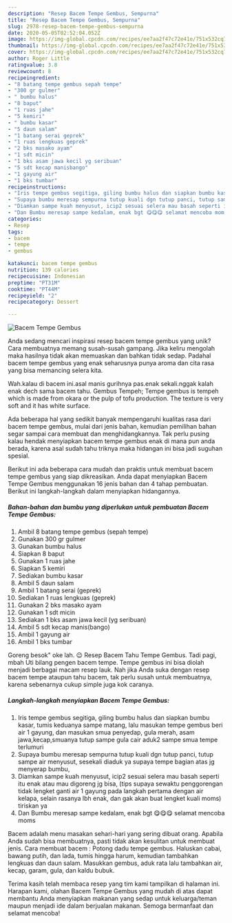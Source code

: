 ```yaml
---
description: "Resep Bacem Tempe Gembus, Sempurna"
title: "Resep Bacem Tempe Gembus, Sempurna"
slug: 2978-resep-bacem-tempe-gembus-sempurna
date: 2020-05-05T02:52:04.052Z
image: https://img-global.cpcdn.com/recipes/ee7aa2f47c72e41e/751x532cq70/bacem-tempe-gembus-foto-resep-utama.jpg
thumbnail: https://img-global.cpcdn.com/recipes/ee7aa2f47c72e41e/751x532cq70/bacem-tempe-gembus-foto-resep-utama.jpg
cover: https://img-global.cpcdn.com/recipes/ee7aa2f47c72e41e/751x532cq70/bacem-tempe-gembus-foto-resep-utama.jpg
author: Roger Little
ratingvalue: 3.8
reviewcount: 8
recipeingredient:
- "8 batang tempe gembus sepah tempe"
- "300 gr gulmer"
- " bumbu halus"
- "8 baput"
- "1 ruas jahe"
- "5 kemiri"
- " bumbu kasar"
- "5 daun salam"
- "1 batang serai geprek"
- "1 ruas lengkuas geprek"
- "2 bks masako ayam"
- "1 sdt micin"
- "1 bks asam jawa kecil yg seribuan"
- "5 sdt kecap manisbango"
- "1 gayung air"
- "1 bks tumbar"
recipeinstructions:
- "Iris tempe gembus segitiga, giling bumbu halus dan siapkan bumbu kasar, tumis keduanya sampe matang, lalu masukan tempe gembus beri air 1 gayung, dan masukan smua penyedap, gula merah, asam jawa,kecap,smuanya tutup sampe gula cair aduk2 sampe smua tempe terlumuri"
- "Supaya bumbu meresap sempurna tutup kuali dgn tutup panci, tutup sampe air menyusut, sesekali diaduk ya supaya tempe bagian atas jg menyerap bumbu,"
- "Diamkan sampe kuah menyusut, icip2 sesuai selera mau basah seperti itu enak atau mau digoreng jg bisa, (tips supaya sewaktu penggorengan tidak lengket ganti air 1 gayung pada langkah pertama dengan air kelapa, selain rasanya lbh enak, dan gak akan buat lengket kuali moms) tiriskan ya"
- "Dan Bumbu meresap sampe kedalam, enak bgt 😋😋😋 selamat mencoba moms"
categories:
- Resep
tags:
- bacem
- tempe
- gembus

katakunci: bacem tempe gembus 
nutrition: 139 calories
recipecuisine: Indonesian
preptime: "PT31M"
cooktime: "PT44M"
recipeyield: "2"
recipecategory: Dessert

---
```



![Bacem Tempe Gembus](https://img-global.cpcdn.com/recipes/ee7aa2f47c72e41e/751x532cq70/bacem-tempe-gembus-foto-resep-utama.jpg)

Anda sedang mencari inspirasi resep bacem tempe gembus yang unik? Cara membuatnya memang susah-susah gampang. Jika keliru mengolah maka hasilnya tidak akan memuaskan dan bahkan tidak sedap. Padahal bacem tempe gembus yang enak seharusnya punya aroma dan cita rasa yang bisa memancing selera kita.

Wah.kalau di bacem ini.asal manis gurihnya pas.enak sekali.nggak kalah enak dech sama bacem tahu. Gembus Tempeh; Tempe gembus is tempeh which is made from okara or the pulp of tofu production. The texture is very soft and it has white surface.

Ada beberapa hal yang sedikit banyak mempengaruhi kualitas rasa dari bacem tempe gembus, mulai dari jenis bahan, kemudian pemilihan bahan segar sampai cara membuat dan menghidangkannya. Tak perlu pusing kalau hendak menyiapkan bacem tempe gembus enak di mana pun anda berada, karena asal sudah tahu triknya maka hidangan ini bisa jadi suguhan spesial.


Berikut ini ada beberapa cara mudah dan praktis untuk membuat bacem tempe gembus yang siap dikreasikan. Anda dapat menyiapkan Bacem Tempe Gembus menggunakan 16 jenis bahan dan 4 tahap pembuatan. Berikut ini langkah-langkah dalam menyiapkan hidangannya.

<!--inarticleads1-->

##### Bahan-bahan dan bumbu yang diperlukan untuk pembuatan Bacem Tempe Gembus:

1. Ambil 8 batang tempe gembus (sepah tempe)
1. Gunakan 300 gr gulmer
1. Gunakan  bumbu halus
1. Siapkan 8 baput
1. Gunakan 1 ruas jahe
1. Siapkan 5 kemiri
1. Sediakan  bumbu kasar
1. Ambil 5 daun salam
1. Ambil 1 batang serai (geprek)
1. Sediakan 1 ruas lengkuas (geprek)
1. Gunakan 2 bks masako ayam
1. Gunakan 1 sdt micin
1. Sediakan 1 bks asam jawa kecil (yg seribuan)
1. Ambil 5 sdt kecap manis(bango)
1. Ambil 1 gayung air
1. Ambil 1 bks tumbar


Goreng besok&#34; oke lah. 😉 Resep Bacem Tahu Tempe Gembus. Tadi pagi, mbah Uti bilang pengen bacem tempe. Tempe gembus ini bisa diolah menjadi berbagai macam resep lauk. Nah jika Anda suka dengan resep bacem tempe ataupun tahu bacem, tak perlu susah untuk membuatnya, karena sebenarnya cukup simple juga kok caranya. 

<!--inarticleads2-->

##### Langkah-langkah menyiapkan Bacem Tempe Gembus:

1. Iris tempe gembus segitiga, giling bumbu halus dan siapkan bumbu kasar, tumis keduanya sampe matang, lalu masukan tempe gembus beri air 1 gayung, dan masukan smua penyedap, gula merah, asam jawa,kecap,smuanya tutup sampe gula cair aduk2 sampe smua tempe terlumuri
1. Supaya bumbu meresap sempurna tutup kuali dgn tutup panci, tutup sampe air menyusut, sesekali diaduk ya supaya tempe bagian atas jg menyerap bumbu,
1. Diamkan sampe kuah menyusut, icip2 sesuai selera mau basah seperti itu enak atau mau digoreng jg bisa, (tips supaya sewaktu penggorengan tidak lengket ganti air 1 gayung pada langkah pertama dengan air kelapa, selain rasanya lbh enak, dan gak akan buat lengket kuali moms) tiriskan ya
1. Dan Bumbu meresap sampe kedalam, enak bgt 😋😋😋 selamat mencoba moms


Bacem adalah menu masakan sehari-hari yang sering dibuat orang. Apabila Anda sudah bisa membuatnya, pasti tidak akan kesulitan untuk membuat jenis. Cara membuat bacem : Potong dadu tempe gembus. Haluskan cabai, bawang putih, dan lada, tumis hingga harum, kemudian tambahkan lengkuas dan daun salam. Masukkan gembus, aduk rata lalu tambahkan air, kecap, garam, gula, dan kaldu bubuk. 

Terima kasih telah membaca resep yang tim kami tampilkan di halaman ini. Harapan kami, olahan Bacem Tempe Gembus yang mudah di atas dapat membantu Anda menyiapkan makanan yang sedap untuk keluarga/teman maupun menjadi ide dalam berjualan makanan. Semoga bermanfaat dan selamat mencoba!
